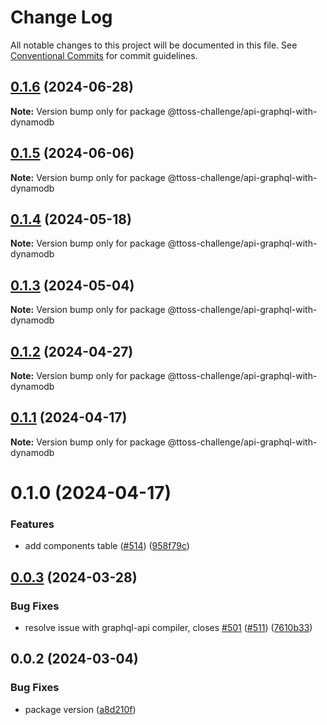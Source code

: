 # Change Log

All notable changes to this project will be documented in this file.
See [Conventional Commits](https://conventionalcommits.org) for commit guidelines.

## [0.1.6](https://github.com/ttoss/ttoss/compare/@ttoss-challenge/api-graphql-with-dynamodb@0.1.5...@ttoss-challenge/api-graphql-with-dynamodb@0.1.6) (2024-06-28)

**Note:** Version bump only for package @ttoss-challenge/api-graphql-with-dynamodb

## [0.1.5](https://github.com/ttoss/ttoss/compare/@ttoss-challenge/api-graphql-with-dynamodb@0.1.4...@ttoss-challenge/api-graphql-with-dynamodb@0.1.5) (2024-06-06)

**Note:** Version bump only for package @ttoss-challenge/api-graphql-with-dynamodb

## [0.1.4](https://github.com/ttoss/ttoss/compare/@ttoss-challenge/api-graphql-with-dynamodb@0.1.3...@ttoss-challenge/api-graphql-with-dynamodb@0.1.4) (2024-05-18)

**Note:** Version bump only for package @ttoss-challenge/api-graphql-with-dynamodb

## [0.1.3](https://github.com/ttoss/ttoss/compare/@ttoss-challenge/api-graphql-with-dynamodb@0.1.2...@ttoss-challenge/api-graphql-with-dynamodb@0.1.3) (2024-05-04)

**Note:** Version bump only for package @ttoss-challenge/api-graphql-with-dynamodb

## [0.1.2](https://github.com/ttoss/ttoss/compare/@ttoss-challenge/api-graphql-with-dynamodb@0.1.1...@ttoss-challenge/api-graphql-with-dynamodb@0.1.2) (2024-04-27)

**Note:** Version bump only for package @ttoss-challenge/api-graphql-with-dynamodb

## [0.1.1](https://github.com/ttoss/ttoss/compare/@ttoss-challenge/api-graphql-with-dynamodb@0.1.0...@ttoss-challenge/api-graphql-with-dynamodb@0.1.1) (2024-04-17)

**Note:** Version bump only for package @ttoss-challenge/api-graphql-with-dynamodb

# 0.1.0 (2024-04-17)

### Features

- add components table ([#514](https://github.com/ttoss/ttoss/issues/514)) ([958f79c](https://github.com/ttoss/ttoss/commit/958f79c6ee7301b6c7b3671f7c846a1f6a2c7b03))

## [0.0.3](https://github.com/ttoss/ttoss/compare/@ttoss-challenge/api-graphql-with-dynamodb@0.0.2...@ttoss-challenge/api-graphql-with-dynamodb@0.0.3) (2024-03-28)

### Bug Fixes

- resolve issue with graphql-api compiler, closes [#501](https://github.com/ttoss/ttoss/issues/501) ([#511](https://github.com/ttoss/ttoss/issues/511)) ([7610b33](https://github.com/ttoss/ttoss/commit/7610b332b18903c8d6df4845cfc855afef4a6b05))

## 0.0.2 (2024-03-04)

### Bug Fixes

- package version ([a8d210f](https://github.com/ttoss/ttoss/commit/a8d210f13bb82501e31c58002749ee270cd37e65))

